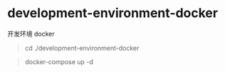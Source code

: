 # development-environment-docker
开发环境 docker

> cd ./development-environment-docker

> docker-compose up -d
